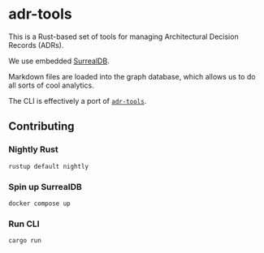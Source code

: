 # adr-tools

This is a Rust-based set of tools for managing Architectural Decision Records
(ADRs).

We use embedded [SurrealDB](https://surrealdb.com/).

Markdown files are loaded into the graph database, which allows us to do all
sorts of cool analytics.

The CLI is effectively a port of
[`adr-tools`](https://github.com/npryce/adr-tools).

## Contributing

### Nightly Rust

```shell
rustup default nightly
```

### Spin up SurrealDB

```shell
docker compose up
```

### Run CLI

```shell
cargo run
```